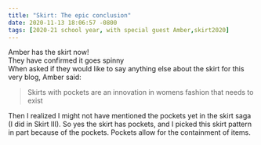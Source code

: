 ```yaml
---
title: "Skirt: The epic conclusion"
date: 2020-11-13 18:06:57 -0800
tags: [2020-21 school year, with special guest Amber,skirt2020]
---
```

Amber has the skirt now!  
They have confirmed it goes spinny  
When asked if they would like to say anything else about the skirt for this very blog, Amber said:

> Skirts with pockets are an innovation in womens fashion that needs to exist

Then I realized I might not have mentioned the pockets yet in the skirt saga (I did in Skirt III). So yes the skirt has pockets, and I picked this skirt pattern in part because of the pockets. Pockets allow for the containment of items.
